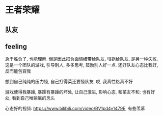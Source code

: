 # 王者荣耀

## 队友

## feeling

急于胜负了, 也能理解. 但是因此把负面情绪带给队友, 甩锅给队友, 是另一种失败. 这是一个团队的游戏, 引导别人, 多多思考, 鼓励别人好一点. 还好队友心态比我好, 反而能包容我

想到自己纯纯的压力怪, 自己打得菜还要怪队友, 哎, 我真性格真不好

游戏使得我暴躁, 暴躁有暴躁的坏处, 让自己激进, 影响心态, 和菜友不和; 也有好处, 看到自己唯输赢的念头

心态好的视频: https://www.bilibili.com/video/BV1pd4y1479E, 有些羡慕
